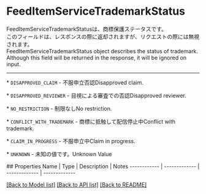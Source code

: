 # FeedItemServiceTrademarkStatus

<div lang=\"ja\">FeedItemServiceTrademarkStatusは、商標保護ステータスです。<br> このフィールドは、レスポンスの際に返却されますが、リクエストの際には無視されます。</div> <div lang=\"en\">FeedItemServiceTrademarkStatus object describes the status of trademark.<br> Although this field will be returned in the response, it will be ignored on input.</div> <hr> <p>* <code>DISAPPROVED_CLAIM</code> - <span lang=\"ja\">不服申立否認</span><span lang=\"en\">Disapproved claim.</span></p> <p>* <code>DISAPPROVED_REVIEWER</code> - <span lang=\"ja\">目視による審査での否認</span><span lang=\"en\">Disapproved reviewer.</span></p> <p>* <code>NO_RESTRICTION</code> - <span lang=\"ja\">制限なし</span><span lang=\"en\">No restriction.</span></p> <p>* <code>CONFLICT_WITH_TRADEMARK</code> - <span lang=\"ja\">商標に抵触して配信停止中</span><span lang=\"en\">Conflict with trademark.</span></p> <p>* <code>CLAIM_IN_PROGRESS</code> - <span lang=\"ja\">不服申立中</span><span lang=\"en\">Claim in progress.</span></p> <p>* <code>UNKNOWN</code> - <span lang=\"ja\">未知の値です。</span><span lang=\"en\">Unknown Value</span></p> 
## Properties
Name | Type | Description | Notes
------------ | ------------- | ------------- | -------------

[[Back to Model list]](../README.md#documentation-for-models) [[Back to API list]](../README.md#documentation-for-api-endpoints) [[Back to README]](../README.md)


